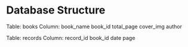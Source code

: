 # Database Structure
Table: books
   Column: book_name
           book_id
           total_page
           cover_img
           author
           
Table: records
   Column: record_id
           book_id
           date
           page
           
